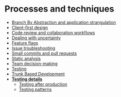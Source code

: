 <!-- generated by markdown-notes-tree -->

# Processes and techniques

<!-- optional markdown-notes-tree directory description starts here -->

<!-- optional markdown-notes-tree directory description ends here -->

-   [Branch By Abstraction and application strangulation](Branch-by-abstraction-application-strangulation.md)
-   [Client-first design](Client-first-design.md)
-   [Code review and collaboration workflows](Code-review-collaboration.md)
-   [Dealing with uncertainty](Dealing-with-uncertainty.md)
-   [Feature flags](Feature-flags.md)
-   [Issue troubleshooting](Issue-troubleshooting.md)
-   [Small commits and pull requests](Small-commits-pull-requests.md)
-   [Static analysis](Static-analysis.md)
-   [Team decision-making](Team-decision-making.md)
-   [Testing](Testing.md)
-   [Trunk Based Development](Trunk-Based-Development.md)
-   [**Testing details**](testing-details/README.md)
    -   [Testing after production](testing-details/Testing-after-production.md)
    -   [Testing patterns](testing-details/Testing-patterns.md)
